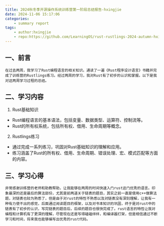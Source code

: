 ```yaml
---
title: 2024秋冬季开源操作系统训练营第一阶段总结报告-hxingjie
date: 2024-11-06 15:17:06
categories:
    - summary report
tags:
    - author:hxingjie
    - repo:https://github.com/LearningOS/rust-rustlings-2024-autumn-hxingjie
---
```



## 一、前言

    在过去两周，我学习了Rust编程语言的相关知识。通读了一遍《Rust程序设计语言》书籍并完成了训练营的Rustlings练习。经过两周的学习，我对Rust有了初步的认识和掌握。以下是我对这两周学习过程的总结。


## 二、学习内容

1. Rust基础知识

- Rust编程语言的基本语法，包括变量、数据类型、运算符、控制流等。
- Rust的所有权系统，包括所有权、借用、生命周期等概念。

2. Rustlings练习

- 通过完成一系列练习，巩固对Rust基础知识的理解和应用。
- 练习涵盖了Rust的所有权、借用、生命周期、错误处理、宏、模式匹配等方面的内容。


## 三、学习心得

    非常感谢训练营的老师和助教帮助，让我能够在两周的时间快速入门rust这门优秀的语言。印象最深的还是最后的算法部份，尤其是前两道关于链表的题目，其实之前一直是使用c++做算法题，对链表也较为熟悉了，但是由于对rust的特性不熟悉以及对链表没有深刻理解，让我有一种有力使不出的感觉，后面通过阅读题目的框架，以及对书本知识的巩固，终于是对rust中的链表有了初步的认识，写完链表的题目后，后续的题目也很快完成了。rust语言的特性让我对编程和计算机有了更深的理解，尽管现在还是写得磕磕绊绊，和编译器打架，但是相信通过不断学习和时间，将来我也能够编写出优秀的rust代码。

